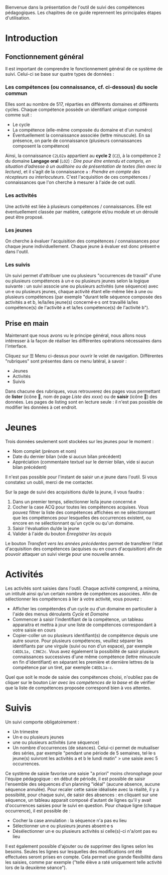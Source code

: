 Bienvenue dans la présentation de l'outil de suivi des compétences pédagogiques. Les chapitres de ce guide reprennent les principales étapes d'utilisation.

# Introduction
## Fonctionnement général
Il est important de comprendre le fonctionnement général de ce système de suivi. Celui-ci se base sur quatre types de données :

### Les compétences (ou connaissance, cf. ci-dessous) du socle commun
Elles sont au nombre de 517, réparties en différents domaines et différents cycles. Chaque compétence possède un identifiant unique composé comme suit :

- Le cycle
- La compétence (elle-même composée du domaine et d'un numéro)
- Éventuellement la connaissance associée (lettre minuscule). En sa présence, on parle de connaissance (plusieurs connaissances composent la compétence)

Ainsi, la connaissance `C2LO2a` appartient au **cycle 2** (`C2`), à la compétence 2 du domaine **Langage oral** (`LO2`) : *Dire pour être entendu et compris, en situation d’adresse à un auditoire ou de présentation de textes (lien avec la lecture)*, et il s'agit de la connaissance `a` : *Prendre en compte des récepteurs ou interlocuteurs*.
C'est l'acquisition de ces compétences / connaissances que l'on cherche à mesurer à l'aide de cet outil.

### Les activités
Une activité est liée à plusieurs compétences / connaissances. Elle est éventuellement classée par matière, catégorie et/ou module et un déroulé peut être proposé.

### Les jeunes
On cherche à évaluer l'acquisition des compétences / connaissances pour chaque jeune individuellement. Chaque jeune à évaluer est donc présent·e dans l'outil.

### Les suivis
Un suivi permet d'attribuer une ou plusieurs "occurrences de travail" d'une ou plusieurs compétences à un·e ou plusieurs jeunes selon la logique suivante : un suivi associe une ou plusieurs activités (une séquence) avec un·e ou plusieurs jeunes, chaque activité étant elle-même liée à une ou plusieurs compétences (par exemple "durant telle séquence composée des activités a et b, le/la/les jeune(s) concerné·e·s ont travaillé la/les compétence(s) de l'activité a et la/les compétence(s) de l'activité b").

## Prise en main
Maintenant que nous avons vu le principe général, nous allons nous intéresser à la façon de réaliser les différentes opérations nécessaires dans l'interface.

Cliquez sur ☰ Menu ci-dessus pour ouvrir le volet de navigation. Différentes "rubriques" sont présentes dans ce menu latéral, à savoir :

- Jeunes
- Activités
- Suivis

Dans chacune des rubriques, vous retrouverez des pages vous permettant de **lister** (icône 🔎, nom de page *Liste des xxxx*) ou de **saisir** (icône 📝) des données. Les pages de listing sont en lecture seule : il n'est pas possible de modifier les données à cet endroit.

# Jeunes
Trois données seulement sont stockées sur les jeunes pour le moment :

- Nom complet (prénom et nom)
- Date du dernier bilan (vide si aucun bilan précédent)
- Appréciation (commentaire textuel sur le dernier bilan, vide si aucun bilan précédent)

Il n'est pas possible pour l'instant de saisir un.e jeune dans l'outil. Si vous constatez un oubli, merci de me contacter.

Sur la page de suivi des acquisitions du/de la jeune, il vous faudra :

1. Dans un premier temps, sélectionner le/la jeune concerné.e
2. Cocher la case ACQ pour toutes les compétences acquises. Vous pouvez filtrer la liste des compétences affichées en ne sélectionnant que les compétences pour lesquelles des occurrences existent, ou encore en ne sélectionnant qu'un cycle ou qu'un domaine.
3. Saisir l'évaluation du/de la jeune
4. Valider à l'aide du bouton *Enregistrer les acquis*

Le bouton *Transfert vers les années précédentes* permet de transférer l'état d'acquisition des compétences (acquises ou en cours d'acquisition) afin de pouvoir attaquer un suivi vierge pour une nouvelle année.

# Activités

Les activités sont saisies dans l'outil. Chaque activité comprend, a minima, un intitulé ainsi qu'un certain nombre de compétences associées. Afin de sélectionner les compétences à lier à votre activité, vous pouvez :

- Afficher les compétendes d'un cycle ou d'un domaine en particulier à l'aide des menus déroulants *Cycle* et *Domaine*
- Commencer à saisir l'indentifiant de la compétence, un tableau apparaitra et mettra à jour une liste de compétences correspondant à votre saisie en cours
- Copier-coller un ou plusieurs identifiant(s) de compétence depuis une autre source. Pour plusieurs compétences, veuillez séparer les identifiants par une virgule (suivi ou non d'un espace), par exemple `C4EDL1a, C3NC2c`. Vous avez également la possibilité de saisir plusieurs connaissances successives d'une même compétence (lettre minuscule en fin d'identifiant) en séparant les première et dernière lettres de la compétence par un tiret, par exemple `C4EDL1a-c`.

Quel que soit le mode de saisie des compétences choisi, n'oubliez pas de cliquer sur le bouton *Lier avec les compétences de la base* et de vérifier que la liste de compétences proposée correspond bien à vos attentes.

# Suivis

Un suivi comporte obligatoirement :
- Un trimestre
- Un·e ou plusieurs jeunes
- une ou plusieurs activités (une séquence)
- Un nombre d'occurrences (de séances). Celui-ci permet de mutualiser des séries, par exemple "pendant une période de 5 semaines, tel·le·s jeune(s) suivront les activités a et b le lundi matin" > une saisie avec 5 occurrences.

Ce système de saisie favorise une saisie "a priori" moins chronophage pour l'équipe pédagogique : en début de période, il est possible de saisir l'ensemble des séquences d'un planning "idéal" (aucune absence, aucune séquence annulée).
Pour recaler cette saisie idéalisée avec la réalité, il y a possibiité, pour chaque suivi, de saisir des absences : en cliquant sur une séquence, un tableau apparait composé d'autant de lignes qu'il y avait d'occurrences saisies pour le suivi en question. Pour chaque ligne (chaque occurrence), il est possible de :
- Cocher la case annulation : la séquence n'a pas eu lieu
- Sélectionner un·e ou plusieurs jeunes absent·e·s
- Désélectionner un·e ou plusieurs activités si celle(s)-ci n'a/ont pas eu lieu

Il est également possible d'ajouter ou de supprimer des lignes selon les besoins. Seules les lignes sur lesquelles des modifications ont été effectuées seront prises en compte.
Cela permet une grande flexibilité dans les saisies, comme par exemple ("telle élève a raté uniquement telle activité lors de la deuxième séance").
